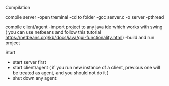 
Compilation

  compile server
    -open treminal 
    -cd to folder
    -gcc server.c -o server -pthread 

  compile client/agent
    -import project to any java ide which works with swing 
      ( you can use netbeans and follow this tutorial https://netbeans.org/kb/docs/java/gui-functionality.html)
    -build and run project
   
   
Start
  - start server first
  - start client/agent ( if you run new instance of a client, previous one will be treated as agent, and you should not do it )
  - shut down any agent
